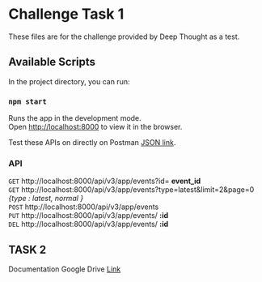 # Challenge Task 1
 
 These files are for the challenge provided by Deep Thought as a test.
 
 ## Available Scripts

 In the project directory, you can run:

 ### `npm start`
 
 Runs the app in the development mode.\
 Open [http://localhost:8000](http://localhost:8000) to view it in the browser.

 Test these APIs on directly on Postman [JSON link](https://www.getpostman.com/collections/1f4f10f2ef2cd136b505).
 
 ### API
 
 `GET`  http://localhost:8000/api/v3/app/events?id= **event_id** \
 `GET`  http://localhost:8000/api/v3/app/events?type=latest&limit=2&page=0 _{type : latest, normal }_ \
 `POST` http://localhost:8000/api/v3/app/events \
 `PUT`  http://localhost:8000/api/v3/app/events/ **:id** \
 `DEL`  http://localhost:8000/api/v3/app/events/ **:id** 

## TASK 2

 Documentation Google Drive [Link](https://drive.google.com/file/d/1giySIKvaRXGykuEsURjpHYM1TqFgwL0O/view?usp=sharing)
